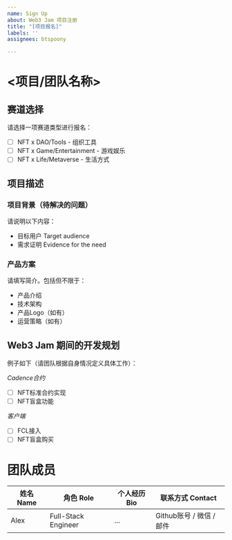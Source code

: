 ```yaml
---
name: Sign Up
about: Web3 Jam 项目注册
title: "[项目报名]"
labels: ''
assignees: btspoony

---
```


# <项目/团队名称>

## 赛道选择

请选择一项赛道类型进行报名：

- [ ] NFT x DAO/Tools - 组织工具
- [ ] NFT x Game/Entertainment - 游戏娱乐
- [ ] NFT x Life/Metaverse - 生活方式

## 项目描述

### 项目背景（待解决的问题）

请说明以下内容：

- 目标用户 Target audience
- 需求证明 Evidence for the need

### 产品方案

请填写简介。包括但不限于：

- 产品介绍
- 技术架构
- 产品Logo（如有）
- 运营策略（如有）

## Web3 Jam 期间的开发规划

例子如下（请团队根据自身情况定义具体工作）：

*Cadence合约*

- [ ] NFT标准合约实现
- [ ] NFT盲盒功能

*客户端*

- [ ] FCL接入
- [ ] NFT盲盒购买

# 团队成员

| 姓名 Name | 角色 Role      | 个人经历 Bio | 联系方式 Contact     |
| ---- | ------------------- | --- | --------------- |
| Alex | Full-Stack Engineer | ... | Github账号 / 微信 / 邮件  |
